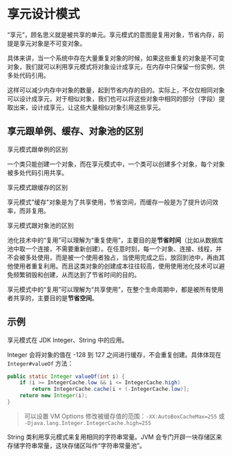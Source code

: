# 享元设计模式

“享元”，顾名思义就是被共享的单元。享元模式的意图是复用对象，节省内存，前提是享元对象是不可变对象。

具体来讲，当一个系统中存在大量重复对象的时候，如果这些重复的对象是不可变对象，我们就可以利用享元模式将对象设计成享元，在内存中只保留一份实例，供多处代码引用。

这样可以减少内存中对象的数量，起到节省内存的目的。实际上，不仅仅相同对象可以设计成享元，对于相似对象，我们也可以将这些对象中相同的部分（字段）提取出来，设计成享元，让这些大量相似对象引用这些享元。

## 享元跟单例、缓存、对象池的区别

享元模式跟单例的区别

一个类只能创建一个对象，而在享元模式中，一个类可以创建多个对象，每个对象被多处代码引用共享。



享元模式跟缓存的区别

享元模式"缓存"对象是为了共享使用，节省空间，而缓存一般是为了提升访问效率，而非复用。



享元模式跟对象池的区别

池化技术中的“复用”可以理解为“重复使用”，主要目的是**节省时间**（比如从数据库池中取一个连接，不需要重新创建）。在任意时刻，每一个对象、连接、线程，并不会被多处使用，而是被一个使用者独占，当使用完成之后，放回到池中，再由其他使用者重复利用。而且这类对象的创建成本往往较高，使用使用池化技术可以避免频繁销毁和创建，从而达到了节省时间的目的。

享元模式中的“复用”可以理解为“共享使用”，在整个生命周期中，都是被所有使用者共享的，主要目的是**节省空间**。

## 示例

享元模式在 JDK Integer、String 中的应用。

Integer 会将对象的值在 -128 到 127 之间进行缓存，不会重复创建。具体体现在 `Integer#valueOf` 方法：

```java
public static Integer valueOf(int i) {
    if (i >= IntegerCache.low && i <= IntegerCache.high)
        return IntegerCache.cache[i + (-IntegerCache.low)];
    return new Integer(i);
}
```

> 可以设置 VM Options 修改被缓存值的范围：`-XX:AutoBoxCacheMax=255` 或 `-Djava.lang.Integer.IntegerCache.high=255`  



String 类利用享元模式来复用相同的字符串常量。JVM 会专门开辟一块存储区来存储字符串常量，这块存储区叫作“字符串常量池”。